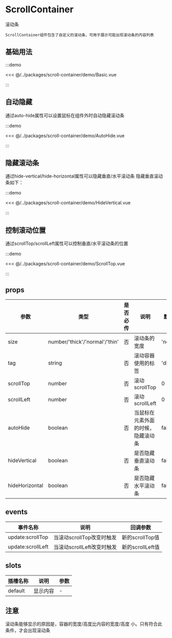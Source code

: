 # ScrollContainer

滚动条

`ScrollContainer组件包含了自定义的滚动条，可用于展示可能出现滚动条的内容列表`

## 基础用法

:::demo

<<< @/../packages/scroll-container/demo/Basic.vue

:::

## 自动隐藏

通过auto-hide属性可以设置鼠标在组件外时自动隐藏滚动条

:::demo

<<< @/../packages/scroll-container/demo/AutoHide.vue

:::

## 隐藏滚动条

通过hide-vertical/hide-horizontal属性可以隐藏垂直/水平滚动条
隐藏垂直滚动条如下：

:::demo

<<< @/../packages/scroll-container/demo/HideVertical.vue

:::

## 控制滚动位置

通过scrollTop/scrollLeft属性可以控制垂直/水平滚动条的位置

:::demo

<<< @/../packages/scroll-container/demo/ScrollTop.vue

:::

## props

| 参数 |  类型   | 是否必传 |   说明       | 默认值 |
| ---- | ------ | ----- | ------------- | ----- |
| size | number/'thick'\/'normal'\/'thin' | 否 | 滚动条的宽度 | 'normal' |
| tag | string | 否 | 滚动容器使用的标签 | 'div' |
| scrollTop | number | 否 | 滚动scrollTop | 0 |
| scrollLeft | number | 否 | 滚动scrollLeft | 0 |
| autoHide | boolean | 否 | 当鼠标在元素外面的时候，隐藏滚动条 | false |
| hideVertical | boolean | 否 | 是否隐藏垂直滚动条 | false |
| hideHorizontal | boolean | 否 | 是否隐藏水平滚动条 | false |

## events

| 事件名称 |  说明   | 回调参数 |
| ---- | ------ | ----- |
| update:scrollTop | 当滚动scrollTop改变时触发 | 新的scrollTop值 |
| update:scrollLeft | 当滚动scrollLeft改变时触发 | 新的scrollLeft值 |

## slots

| 插槽名称 |  说明   | 参数 |
| ---- | ------ | ----- |
| default | 显示内容 | - |

## 注意

滚动条能够显示的原因是，容器的宽度/高度比内容的宽度/高度 小。只有符合此条件，才会出现滚动条
